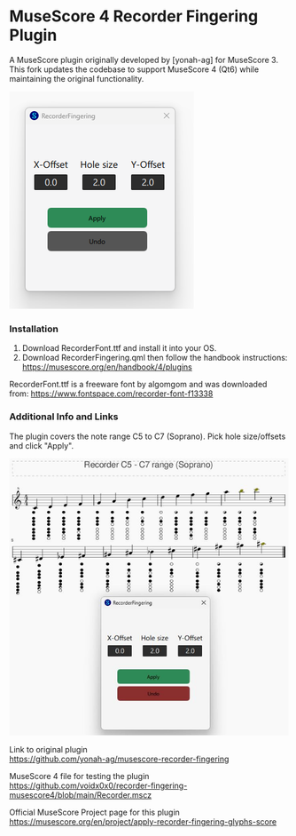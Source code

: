 # MuseScore 4 Recorder Fingering Plugin

A MuseScore plugin originally developed by [yonah-ag] for MuseScore 3.  
This fork updates the codebase to support MuseScore 4 (Qt6) while maintaining the original functionality.

![01](https://github.com/voidx0x0/recorder-fingering-musescore4/blob/main/images/Recorded01-UI.png)

### Installation

1. Download RecorderFont.ttf and install it into your OS.
2. Download RecorderFingering.qml then follow the handbook instructions: https://musescore.org/en/handbook/4/plugins

RecorderFont.ttf is a freeware font by algomgom and was downloaded from: https://www.fontspace.com/recorder-font-f13338

### Additional Info and Links

The plugin covers the note range C5 to C7 (Soprano).
Pick hole size/offsets and click "Apply".

![02](https://github.com/voidx0x0/recorder-fingering-musescore4/blob/main/images/Recorded02-UI.jpg)

Link to original plugin  
https://github.com/yonah-ag/musescore-recorder-fingering

MuseScore 4 file for testing the plugin  
https://github.com/voidx0x0/recorder-fingering-musescore4/blob/main/Recorder.mscz

Official MuseScore Project page for this plugin  
https://musescore.org/en/project/apply-recorder-fingering-glyphs-score
